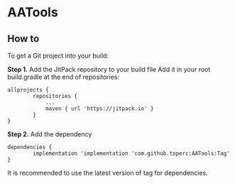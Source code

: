 # AATools

## How to
To get a Git project into your build:

**Step 1.** Add the JitPack repository to your build file
Add it in your root build.gradle at the end of repositories:
```
allprojects {
		repositories {
			...
			maven { url 'https://jitpack.io' }
		}
}
```

**Step 2.** Add the dependency
```
dependencies {
	    implementation 'implementation 'com.github.toperc:AATools:Tag'
}
```
It is recommended to use the latest version of tag for dependencies.

